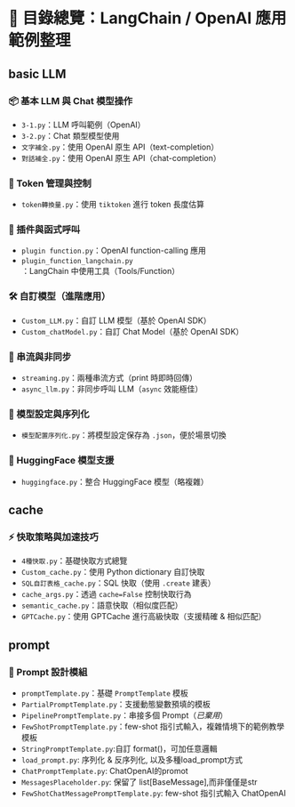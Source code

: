 # 📘 目錄總覽：LangChain / OpenAI 應用範例整理

## basic LLM
### 📦 基本 LLM 與 Chat 模型操作
- `3-1.py`：LLM 呼叫範例（OpenAI）
- `3-2.py`：Chat 類型模型使用
- `文字補全.py`：使用 OpenAI 原生 API（text-completion）
- `對話補全.py`：使用 OpenAI 原生 API（chat-completion）

### 🧠 Token 管理與控制
- `token轉換量.py`：使用 `tiktoken` 進行 token 長度估算

### 🔌 插件與函式呼叫
- `plugin function.py`：OpenAI function-calling 應用
- `plugin_function_langchain.py`：LangChain 中使用工具（Tools/Function）

### 🛠 自訂模型（進階應用）
- `Custom_LLM.py`：自訂 LLM 模型（基於 OpenAI SDK）
- `Custom_chatModel.py`：自訂 Chat Model（基於 OpenAI SDK）

### 🌊 串流與非同步
- `streaming.py`：兩種串流方式（print 時即時回傳）
- `async_llm.py`：非同步呼叫 LLM（`async` 效能極佳）

### 🔧 模型設定與序列化
- `模型配置序列化.py`：將模型設定保存為 `.json`，便於場景切換

### 🤗 HuggingFace 模型支援
- `huggingface.py`：整合 HuggingFace 模型（略複雜）

## cache
### ⚡ 快取策略與加速技巧
- `4種快取.py`：基礎快取方式總覽
- `Custom_cache.py`：使用 Python dictionary 自訂快取
- `SQL自訂表格_cache.py`：SQL 快取（使用 `.create` 建表）
- `cache_args.py`：透過 `cache=False` 控制快取行為
- `semantic_cache.py`：語意快取（相似度匹配）
- `GPTCache.py`：使用 GPTCache 進行高級快取（支援精確 & 相似匹配）


## prompt
### 🧩 Prompt 設計模組
- `promptTemplate.py`：基礎 `PromptTemplate` 模板
- `PartialPromptTemplate.py`：支援動態變數預填的模板
- `PipelinePromptTemplate.py`：串接多個 Prompt（*已棄用*）
- `FewShotPromptTemplate.py`：few-shot 指引式輸入，複雜情境下的範例教學模板
- `StringPromptTemplate.py`:自訂 format()，可加任意邏輯
- `load_prompt.py`: 序列化 & 反序列化, 以及多種load_prompt方式
- `ChatPromptTemplate.py`: ChatOpenAI的promot
- `MessagesPlaceholder.py`: 保留了 list[BaseMessage],而非僅僅是str
- `FewShotChatMessagePromptTemplate.py`: few-shot 指引式輸入 ChatOpenAI
